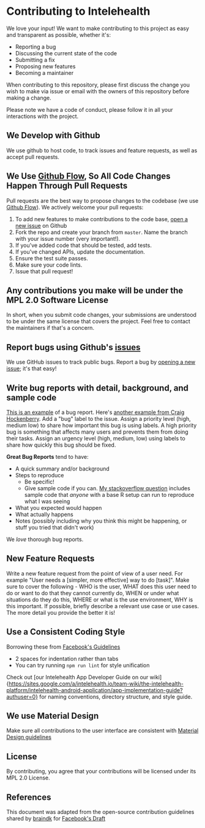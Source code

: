 # Contributing to Intelehealth
We love your input! We want to make contributing to this project as easy and transparent as possible, whether it's:

- Reporting a bug
- Discussing the current state of the code
- Submitting a fix
- Proposing new features
- Becoming a maintainer

When contributing to this repository, please first discuss the change you wish to make via issue or
email with the owners of this repository before making a change.

Please note we have a code of conduct, please follow it in all your interactions with the project.

## We Develop with Github
We use github to host code, to track issues and feature requests, as well as accept pull requests.

## We Use [Github Flow](https://guides.github.com/introduction/flow/index.html), So All Code Changes Happen Through Pull Requests
Pull requests are the best way to propose changes to the codebase (we use [Github Flow](https://guides.github.com/introduction/flow/index.html)). We actively welcome your pull requests:

1. To add new features to make contributions to the code base, [open a new issue]() on Github
2. Fork the repo and create your branch from `master`. Name the branch with your issue number (very important!).
3. If you've added code that should be tested, add tests.
4. If you've changed APIs, update the documentation.
5. Ensure the test suite passes.
6. Make sure your code lints.
7. Issue that pull request!

## Any contributions you make will be under the MPL 2.0 Software License
In short, when you submit code changes, your submissions are understood to be under the same license that covers the project. Feel free to contact the maintainers if that's a concern.

## Report bugs using Github's [issues](https://github.com/briandk/transcriptase-atom/issues)
We use GitHub issues to track public bugs. Report a bug by [opening a new issue](); it's that easy!

## Write bug reports with detail, background, and sample code
[This is an example](http://stackoverflow.com/q/12488905/180626) of a bug report. Here's [another example from Craig Hockenberry](http://www.openradar.me/11905408).
Add a "bug" label to the issue. Assign a priority level (high, medium low) to share how important this bug is using labels. A high priority bug is something that affects many users and prevents them from
doing their tasks. Assign an urgency level (high, medium, low) using labels to share how quickly this bug should be fixed.

**Great Bug Reports** tend to have:

- A quick summary and/or background
- Steps to reproduce
  - Be specific!
  - Give sample code if you can. [My stackoverflow question](http://stackoverflow.com/q/12488905/180626) includes sample code that *anyone* with a base R setup can run to reproduce what I was seeing
- What you expected would happen
- What actually happens
- Notes (possibly including why you think this might be happening, or stuff you tried that didn't work)

We *love* thorough bug reports.

## New Feature Requests
Write a new feature request from the point of view of a user need. For example "User needs a [simpler, more effective] way to do [task]". Make sure to cover the following - WHO is the user, WHAT does
this user need to do or want to do that they cannot currently do, WHEN or under what situations do they do this, WHERE or what is the use environment, WHY is this important. If possible, briefly describe a
relevant use case or use cases. The more detail you provide the better it is!

## Use a Consistent Coding Style
Borrowing these from [Facebook's Guidelines](https://github.com/facebook/draft-js/blob/a9316a723f9e918afde44dea68b5f9f39b7d9b00/CONTRIBUTING.md)

* 2 spaces for indentation rather than tabs
* You can try running `npm run lint` for style unification

Check out [our Intelehealth App Developer Guide on our wiki]{https://sites.google.com/a/intelehealth.io/team-wiki/the-intelehealth-platform/intelehealth-android-application/app-implementation-guide?authuser=0}
for naming conventions, directory structure, and style guide.

## We use Material Design
Make sure all contributions to the user interface are consistent with [Material Design guidelines](https://material.io/guidelines/)

## License
By contributing, you agree that your contributions will be licensed under its MPL 2.0 License.

## References
This document was adapted from the open-source contribution guidelines shared by [braindk](https://gist.github.com/briandk/3d2e8b3ec8daf5a27a62) for [Facebook's Draft](https://github.com/facebook/draft-js/blob/a9316a723f9e918afde44dea68b5f9f39b7d9b00/CONTRIBUTING.md)
